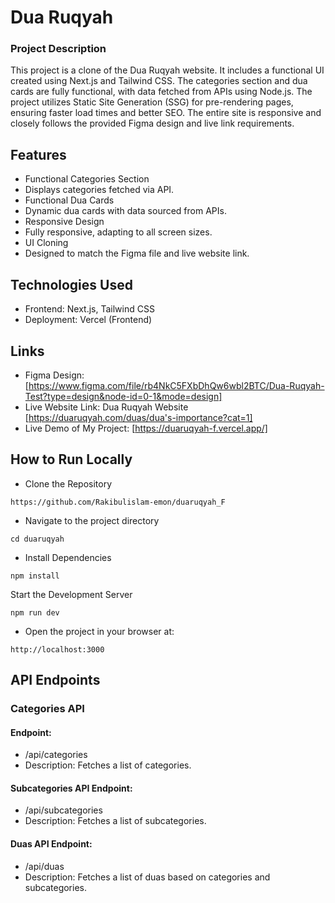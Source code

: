 
# Dua Ruqyah 

### Project Description

This project is a clone of the Dua Ruqyah website. It includes a functional UI created using Next.js and Tailwind CSS. The categories section and dua cards are fully functional, with data fetched from APIs using Node.js. The project utilizes Static Site Generation (SSG) for pre-rendering pages, ensuring faster load times and better SEO. The entire site is responsive and closely follows the provided Figma design and live link requirements.
## Features



- Functional Categories Section
- Displays categories fetched via API.
- Functional Dua Cards
- Dynamic dua cards with data sourced from APIs.
- Responsive Design
- Fully responsive, adapting to all screen sizes.
- UI Cloning
- Designed to match the Figma file and live website link.
## Technologies Used
- Frontend: Next.js, Tailwind CSS
- Deployment: Vercel (Frontend)
 
## Links

- Figma Design: [https://www.figma.com/file/rb4NkC5FXbDhQw6wbl2BTC/Dua-Ruqyah-Test?type=design&node-id=0-1&mode=design]
- Live Website Link: Dua Ruqyah Website [https://duaruqyah.com/duas/dua's-importance?cat=1]
- Live Demo of My Project: [https://duaruqyah-f.vercel.app/] 
## How to Run Locally


- Clone the Repository

```https://github.com/Rakibulislam-emon/duaruqyah_F```

- Navigate to the project directory

```cd duaruqyah```


- Install Dependencies

```npm install```

Start the Development Server

```npm run dev```

- Open the project in your browser at:

```http://localhost:3000```

## API Endpoints


### Categories API

#### Endpoint:
- /api/categories
 - Description: Fetches a list of categories.


#### Subcategories API Endpoint:
- /api/subcategories
- Description: Fetches a list of subcategories.



#### Duas API Endpoint:
- /api/duas
- Description: Fetches a list of duas based on categories and subcategories.
